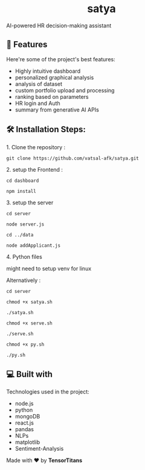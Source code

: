<h1 align="center" id="title">satya</h1>

<p id="description">AI-powered HR decision-making assistant</p>

  
  
<h2>🧐 Features</h2>

Here're some of the project's best features:

*   Highly intuitive dashboard
*   personalized graphical analysis
*   analysis of dataset
*   custom portfolio upload and processing
*   ranking based on parameters
*   HR login and Auth
*   summary from generative AI APIs

<h2>🛠️ Installation Steps:</h2>

<p>1. Clone the repository :</p>

```
git clone https://github.com/vatsal-afk/satya.git
```

<p>2. setup the Frontend :</p>

```
cd dashboard
```

```
npm install
```

<p>3. setup the server</p>

```
cd server
```

```
node server.js
```

```
cd ../data
```

```
node addApplicant.js
```

<p>4. Python files</p>

<p>might need to setup venv for linux</p>

<p>Alternatively : </p>

```
cd server
```

```
chmod +x satya.sh
```
```
./satya.sh
```

```
chmod +x serve.sh
```
```
./serve.sh
```

```
chmod +x py.sh
```
```
./py.sh
```

  
  
<h2>💻 Built with</h2>

Technologies used in the project:

*   node.js
*   python
*   mongoDB
*   react.js
*   pandas
*   NLPs
*   matplotlib
*   Sentiment-Analysis

<p>Made with ❤️ by <strong>TensorTitans</strong></p>

